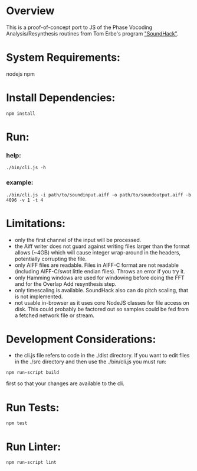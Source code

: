 # Overview

This is a proof-of-concept port to JS of the Phase Vocoding Analysis/Resynthesis routines from Tom Erbe's program ["SoundHack"](https://github.com/tomerbe/SoundHack).

# System Requirements:

nodejs
npm

# Install Dependencies:

`npm install`

# Run:

### help:
`./bin/cli.js -h`

### example:
`./bin/cli.js -i path/to/soundinput.aiff -o path/to/soundoutput.aiff -b 4096 -v 1 -t 4`

# Limitations:

- only the first channel of the input will be processed.
- the Aiff writer does not guard against writing files larger than the format allows (~4GB) which will cause integer wrap-around in the headers, potentially corrupting the file.
- only AIFF files are readable. Files in AIFF-C format are not readable (including AIFF-C/swot little endian files). Throws an error if you try it.
- only Hamming windows are used for windowing before doing the FFT and for the Overlap Add resynthesis step.
- only timescaling is available. SoundHack also can do pitch scaling, that is not implemented.
- not usable in-browser as it uses core NodeJS classes for file access on disk. This could probably be factored out so samples could be fed from a fetched network file or stream.

# Development Considerations:

- the cli.js file refers to code in the ./dist directory. If you want to edit files in the ./src directory and then use the ./bin/cli.js you must run:

`npm run-script build`

first so that your changes are available to the cli.

# Run Tests:

`npm test`

# Run Linter:

`npm run-script lint`
